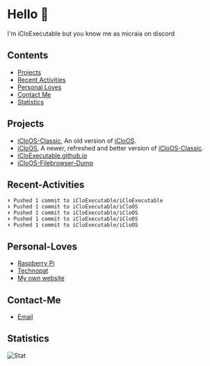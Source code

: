 # Hello 👋

I'm iCloExecutable but you know me as micraia on discord

## Contents
- [Projects](#projects)
- [Recent Activities](#Recent-Activities)
- [Personal Loves](#Personal-Loves)
- [Contact Me](#Contact-Me)
- [Statistics](#Statistics)


## Projects
* [iCloOS-Classic](https://github.com/iCloExecutable/iCloOS-Classic), An old version of [iCloOS](https://github.com/iCloExecutable/iCloOS).
* [iCloOS](https://github.com/iCloExecutable/iCloOS), A newer, refreshed and better version of [iCloOS-Classic](https://github.com/iCloExecutable/iCloOS-Classic).
* [iCloExecutable.github.io](https://github.com/iCloExecutable/iCloExecutable.github.io)
* [iCloOS-Filebrowser-Dump](https://github.com/iCloExecutable/icloos-filebrowser-dump)

## Recent-Activities
```
⬆️ Pushed 1 commit to iCloExecutable/iCloExecutable
⬆️ Pushed 1 commit to iCloExecutable/iCloOS
⬆️ Pushed 1 commit to iCloExecutable/iCloOS
⬆️ Pushed 1 commit to iCloExecutable/iCloOS
⬆️ Pushed 1 commit to iCloExecutable/iCloOS
```
## Personal-Loves
* [Raspberry Pi](https://www.raspberrypi.org)
* [Technopat](https://www.technopat.net)
* [My own website](https://iclostudios.ml)

## Contact-Me
* [Email](mailto:er3es6666@protonmail.ch)

## Statistics
![Stat](https://github-readme-stats.vercel.app/api?username=icloexecutable&show_icons=true&hide_border=true&count_private=true&theme=dracula)
